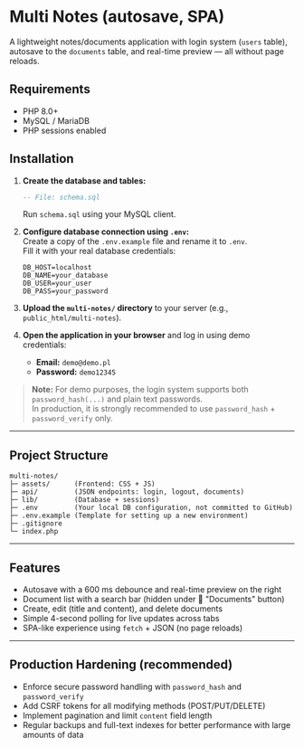 # Multi Notes (autosave, SPA)

A lightweight notes/documents application with login system (`users` table), autosave to the `documents` table, and real-time preview — all without page reloads.

## Requirements
- PHP 8.0+
- MySQL / MariaDB
- PHP sessions enabled

## Installation

1. **Create the database and tables:**
   ```sql
   -- File: schema.sql
   ```
   Run `schema.sql` using your MySQL client.

2. **Configure database connection using `.env`:**  
   Create a copy of the `.env.example` file and rename it to `.env`.  
   Fill it with your real database credentials:
   ```env
   DB_HOST=localhost
   DB_NAME=your_database
   DB_USER=your_user
   DB_PASS=your_password
   ```

3. **Upload the `multi-notes/` directory** to your server (e.g., `public_html/multi-notes`).

4. **Open the application in your browser** and log in using demo credentials:
   - **Email:** `demo@demo.pl`  
   - **Password:** `demo12345`

> **Note:** For demo purposes, the login system supports both `password_hash(...)` and plain text passwords.  
> In production, it is strongly recommended to use `password_hash` + `password_verify` only.

---

## Project Structure
```
multi-notes/
├─ assets/      (Frontend: CSS + JS)
├─ api/         (JSON endpoints: login, logout, documents)
├─ lib/         (Database + sessions)
├─ .env         (Your local DB configuration, not committed to GitHub)
├─ .env.example (Template for setting up a new environment)
├─ .gitignore
└─ index.php
```

---

## Features
- Autosave with a 600 ms debounce and real-time preview on the right
- Document list with a search bar (hidden under 📄 "Documents" button)
- Create, edit (title and content), and delete documents
- Simple 4-second polling for live updates across tabs
- SPA-like experience using `fetch` + JSON (no page reloads)

---

## Production Hardening (recommended)
- Enforce secure password handling with `password_hash` and `password_verify`
- Add CSRF tokens for all modifying methods (POST/PUT/DELETE)
- Implement pagination and limit `content` field length
- Regular backups and full-text indexes for better performance with large amounts of data
